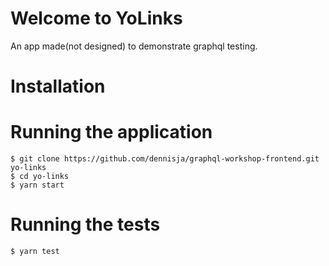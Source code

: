 # Welcome to YoLinks

An app made(not designed) to demonstrate graphql testing.

# Installation
# Running the application
```
$ git clone https://github.com/dennisja/graphql-workshop-frontend.git yo-links
$ cd yo-links
$ yarn start
```

# Running the tests
```
$ yarn test
```


